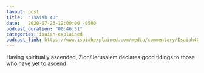 ```yaml
---
layout: post
title:  "Isaiah 40"
date:   2020-07-23-12:00:00 -0500
podcast_duration: "00:46:51"
categories: isaiah-explained
podcast_link: https://www.isaiahexplained.com/media/commentary/Isaiah40.mp3
---
```

Having spiritually ascended, Zion/Jerusalem declares good tidings to those who have yet to ascend
